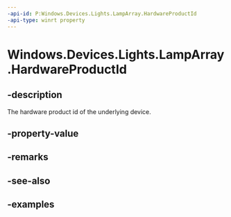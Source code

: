 ```yaml
---
-api-id: P:Windows.Devices.Lights.LampArray.HardwareProductId
-api-type: winrt property
---
```


<!-- Property syntax.
public ushort HardwareProductId { get; }
-->

# Windows.Devices.Lights.LampArray.HardwareProductId

## -description
The hardware product id of the underlying device.
## -property-value

## -remarks

## -see-also

## -examples

